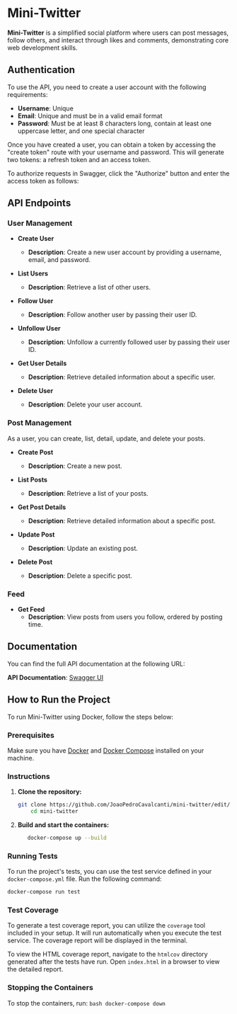 # Mini-Twitter

**Mini-Twitter** is a simplified social platform where users can post messages, follow others, and interact through likes and comments, demonstrating core web development skills.

## Authentication

To use the API, you need to create a user account with the following requirements:

- **Username**: Unique
- **Email**: Unique and must be in a valid email format
- **Password**: Must be at least 8 characters long, contain at least one uppercase letter, and one special character

Once you have created a user, you can obtain a token by accessing the "create token" route with your username and password. This will generate two tokens: a refresh token and an access token. 

To authorize requests in Swagger, click the "Authorize" button and enter the access token as follows:

## API Endpoints

### User Management

- **Create User**
  - **Description**: Create a new user account by providing a username, email, and password.
  
- **List Users**
  - **Description**: Retrieve a list of other users.

- **Follow User**
  - **Description**: Follow another user by passing their user ID.

- **Unfollow User**
  - **Description**: Unfollow a currently followed user by passing their user ID.

- **Get User Details**
  - **Description**: Retrieve detailed information about a specific user.

- **Delete User**
  - **Description**: Delete your user account.

### Post Management

As a user, you can create, list, detail, update, and delete your posts.

- **Create Post**
  - **Description**: Create a new post.

- **List Posts**
  - **Description**: Retrieve a list of your posts.

- **Get Post Details**
  - **Description**: Retrieve detailed information about a specific post.

- **Update Post**
  - **Description**: Update an existing post.

- **Delete Post**
  - **Description**: Delete a specific post.

### Feed

- **Get Feed**
  - **Description**: View posts from users you follow, ordered by posting time.

## Documentation

You can find the full API documentation at the following URL:

**API Documentation**: [Swagger UI](http://127.0.0.1:8000/swagger/)


## How to Run the Project
To run Mini-Twitter using Docker, follow the steps below:

### Prerequisites

Make sure you have [Docker](https://www.docker.com/get-started) and [Docker Compose](https://docs.docker.com/compose/) installed on your machine.

### Instructions

1. **Clone the repository:**
      ```bash
      git clone https://github.com/JoaoPedroCavalcanti/mini-twitter/edit/main/README.md
          cd mini-twitter
      ```
  
2. **Build and start the containers:**
      ```bash
         docker-compose up --build
      ```
      

  
  ### Running Tests
  
  To run the project's tests, you can use the test service defined in your `docker-compose.yml` file. Run the following command:
  
      
  ```bash
  docker-compose run test
  ```
      
  
  ### Test Coverage
  
  To generate a test coverage report, you can utilize the `coverage` tool included in your setup. It will run automatically when you execute the test service. The coverage report will be displayed in the terminal.
  
  
  To view the HTML coverage report, navigate to the `htmlcov` directory generated after the tests have run. Open `index.html` in a browser to view the detailed report.
  
  ### Stopping the Containers
  
  To stop the containers, run:
      ```bash
      docker-compose down
      ```


